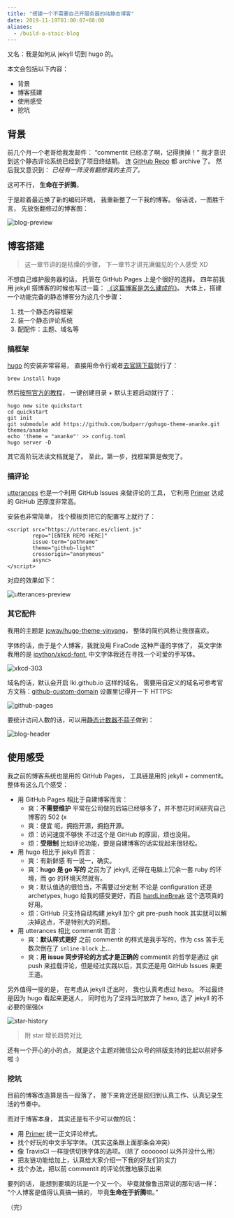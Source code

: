 ```yaml
---
title: "搭建一个不需要自己开服务器的纯静态博客"
date: 2019-11-19T01:00:07+08:00
aliases:
  - /build-a-staic-blog
---
```


又名：我是如何从 jekyll 切到 hugo 的。

<!--more-->

本文会包括以下内容：

- 背景
- 博客搭建
- 使用感受
- 挖坑


## 背景

前几个月一个老哥给我发邮件：
“commentit 已经凉了啊，记得换掉！”
我才意识到这个静态评论系统已经到了项目终结期。
连 [GitHub Repo][commentit] 都 archive 了。
然后我又意识到：
*已经有一阵没有翻修我的主页了。*

这可不行，
**生命在于折腾**。

于是趁着最近换了新的编码环境，
我重新整了一下我的博客。
俗话说，一图胜千言，
先放张翻修过的博客图：

![blog-preview][blog-preview]



## 博客搭建

> 这一章节讲的是枯燥的步骤，
> 下一章节才讲充满偏见的个人感受 XD

不想自己维护服务器的话，
托管在 GitHub Pages 上是个很好的选择。
四年前我用 jekyll 搭博客的时候也写过一篇：
[《这篇博客是怎么建成的》][lki-build-jekyll]。
大体上，搭建一个功能完备的静态博客分为这几个步骤：

1. 找一个静态内容框架
2. 装一个静态评论系统
3. 配配件：主题、域名等

### 搞框架

[hugo][hugo] 的安装非常容易，
直接用命令行或者[去官网下载][hugo-install]就行了：

```
brew install hugo
```

然后[按照官方的教程][hugo-quickstart]，
一键创建目录 + 默认主题启动就行了：

```
hugo new site quickstart
cd quickstart
git init
git submodule add https://github.com/budparr/gohugo-theme-ananke.git themes/ananke
echo 'theme = "ananke"' >> config.toml
hugo server -D
```

其它高阶玩法读文档就是了。
至此，第一步，找框架算是做完了。

### 搞评论

[utterances][utterances] 也是一个利用 GitHub Issues 来做评论的工具，
它利用 [Primer][primer] 达成的 GitHub 还原度非常高。

安装也非常简单，
找个模板页把它的配置写上就行了：

```
<script src="https://utteranc.es/client.js"
        repo="[ENTER REPO HERE]"
        issue-term="pathname"
        theme="github-light"
        crossorigin="anonymous"
        async>
</script>
```

对应的效果如下：

![utterances-preview][utterances-preview]

### 其它配件

我用的主题是 [joway/hugo-theme-yinyang][yinyang]，
整体的简约风格让我很喜欢。

字体的话，由于是个人博客，我就没用 FiraCode 这种严谨的字体了，
英文字体我用的是 [ipython/xkcd-font][xkcd-font],
中文字体我还在寻找一个可爱的手写体。

![xkcd-303][xkcd-303]

域名的话，默认会开启 lki.github.io 这样的域名，
需要用自定义的域名可参考官方文档：[github-custom-domain][github-custom-domain]
设置里记得开一下 HTTPS:

![github-pages][github-pages]

要统计访问人数的话，可以用[静态计数器不蒜子][busuanzi]做到：

![blog-header][blog-header]



## 使用感受

我之前的博客系统也是用的 GitHub Pages，
工具链是用的 jekyll + commentit。
整体有这么几个感受：

- 用 GitHub Pages 相比于自建博客而言：
  - 爽：**不需要维护**
    平常在公司做的后端已经够多了，并不想花时间研究自己博客的 502 (x
  - 爽：便宜
    呃，拥抱开源，拥抱开源。
  - 烦：访问速度不够快
    不过这个是 GitHub 的原因，烦也没用。
  - 烦：**受限制**
    比如评论功能，要是自建博客的话实现起来很轻松。
- 用 hugo 相比于 jekyll 而言：
  - 爽：有新鲜感
    有一说一，确实。
  - 爽：**hugo 是 go 写的**
    之前为了 jekyll, 还得在电脑上冗余一套 ruby 的环境，而 go 的环境天然就有。
  - 爽：默认值选的很恰当，不需要过分定制
    不论是 configuration 还是 archetypes, hugo 给我的感受更好，而且 [hardLineBreak][blackfriday-hlb] 这个选项真的好用。
  - 烦：GitHub 只支持自动构建 jekyll
    加个 git pre-push hook 其实就可以解决掉这点，不是特别大的问题。
- 用 utterances 相比 commentit 而言：
  - 爽：**默认样式更好**
    之前 commentit 的样式是我手写的，作为 css 苦手无数次倒在了 `inline-block` 上…
  - 爽：**用 issue 同步评论的方式才是正确的**
    commentit 的哲学是通过 git push 来挂载评论，但是经过实践以后，其实还是用 GitHub Issues 来更王道。

另外值得一提的是，
在考虑从 jekyll 迁出时，
我也认真考虑过 hexo。
不过最终是因为 hugo 看起来更迷人，
同时也为了坚持当时放弃了 hexo,
选了 jekyll 的不必要的倔强(x

![star-history][star-history]

> 附 star 增长趋势对比

还有一个开心的小的点，
就是这个主题对微信公众号的排版支持的比起以前好多啦 :)



### 挖坑

目前的博客改造算是告一段落了，
接下来肯定还是回归到认真工作、认真记录生活的节奏中。

而对于博客本身，
其实还是有不少可以做的坑：

- 用 [Primer][primer] 统一正文评论样式。
- 找个好玩的中文手写字体。（其实这条跟上面那条会冲突）
- 像 TravisCI 一样提供切换字体的选项。（除了 cooooool 以外并没什么用）
- 把友链功能给加上，认真给大家介绍一下我的好友们的实力
- 找个办法，把以前 commentit 的评论优雅地展示出来

要列的话，
能想到要填的坑是一个又一个。
毕竟就像鲁迅常说的那句话一样：
“个人博客是值得认真搞一搞的，
毕竟**生命在于折腾**嘛。”


（完）


[commentit]: https://github.com/jillro/commentit
[lki-build-jekyll]: /how-this-blog-was-built
[hugo]: https://gohugo.io/
[hugo-install]: https://gohugo.io/getting-started/installing
[hugo-quickstart]: https://gohugo.io/getting-started/quick-start/
[utterances]: https://utteranc.es/
[primer]: https://primer.style/
[utterances-preview]: /assets/blog-hugo/utterances.png
[yinyang]: https://github.com/joway/hugo-theme-yinyang
[blog-preview]: /assets/blog-hugo/preview.png
[xkcd-font]: https://github.com/ipython/xkcd-font
[xkcd-303]: https://imgs.xkcd.com/comics/compiling.png
[github-custom-domain]: https://help.github.com/en/github/working-with-github-pages/about-custom-domains-and-github-pages
[github-pages]: /assets/blog-hugo/github-pages.png
[busuanzi]: http://busuanzi.ibruce.info/
[blog-header]: /assets/blog-hugo/header.png
[blackfriday-hlb]: https://gohugo.io/getting-started/configuration/#blackfriday-extensions
[star-history]: /assets/blog-hugo/star_history.png
